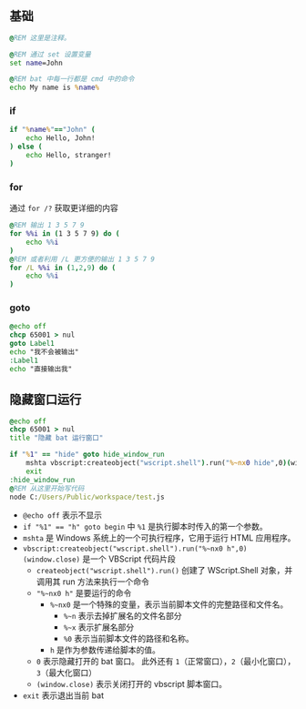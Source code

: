 ## 基础

```bat
@REM 这里是注释。

@REM 通过 set 设置变量
set name=John

@REM bat 中每一行都是 cmd 中的命令
echo My name is %name%
```

### if
```bat
if "%name%"=="John" (
    echo Hello, John!
) else (
    echo Hello, stranger!
)
```

### for

通过 `for /?` 获取更详细的内容

```bat
@REM 输出 1 3 5 7 9
for %%i in (1 3 5 7 9) do (
    echo %%i
)
@REM 或者利用 /L 更方便的输出 1 3 5 7 9
for /L %%i in (1,2,9) do (
    echo %%i
)
```

### goto

```bat
@echo off
chcp 65001 > nul
goto Label1
echo "我不会被输出"
:Label1
echo "直接输出我"
```

## 隐藏窗口运行

```bat
@echo off
chcp 65001 > nul
title "隐藏 bat 运行窗口"

if "%1" == "hide" goto hide_window_run
    mshta vbscript:createobject("wscript.shell").run("%~nx0 hide",0)(window.close)
    exit
:hide_window_run
@REM 从这里开始写代码
node C:/Users/Public/workspace/test.js
```

- `@echo off` 表示不显示
- `if "%1" == "h" goto begin` 中 `%1` 是执行脚本时传入的第一个参数。
- `mshta` 是 Windows 系统上的一个可执行程序，它用于运行 HTML 应用程序。
- `vbscript:createobject("wscript.shell").run("%~nx0 h",0)(window.close)` 是一个 VBScript 代码片段
    - `createobject("wscript.shell").run()` 创建了 WScript.Shell 对象，并调用其 run 方法来执行一个命令
    - `"%~nx0 h"` 是要运行的命令
        - `%~nx0` 是一个特殊的变量，表示当前脚本文件的完整路径和文件名。
            - `%~n` 表示去掉扩展名的文件名部分
            - `%~x` 表示扩展名部分
            - `%0`  表示当前脚本文件的路径和名称。
        - `h` 是作为参数传递给脚本的值。
    - `0` 表示隐藏打开的 bat 窗口。 此外还有 `1`（正常窗口），`2`（最小化窗口），`3`（最大化窗口）
    - `(window.close)` 表示关闭打开的 vbscript 脚本窗口。
- `exit` 表示退出当前 bat